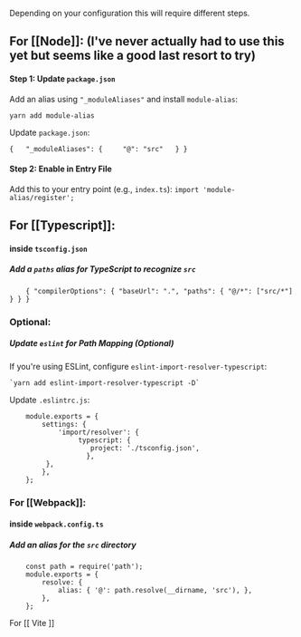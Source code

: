 Depending on your configuration this will require different steps. 


## For [[Node]]: (I've never actually had to use this yet but seems like a good last resort to try) 
#### Step 1: Update `package.json`

Add an alias using `"_moduleAliases"` and install `module-alias`:

`yarn add module-alias`

Update `package.json`:

`{   "_moduleAliases": {     "@": "src"   } }`

#### Step 2: Enable in Entry File

Add this to your entry point (e.g., `index.ts`):
`import 'module-alias/register';`

## For [[Typescript]]:
#### inside `tsconfig.json`
##### Add a `paths` alias for TypeScript to recognize `src`
```
	{ "compilerOptions": { "baseUrl": ".", "paths": { "@/*": ["src/*"] } } }
```
### Optional:
##### Update `eslint` for Path Mapping (Optional)

If you're using ESLint, configure `eslint-import-resolver-typescript`:

	`yarn add eslint-import-resolver-typescript -D`

Update `.eslintrc.js`:

```
	module.exports = {
		settings: {
			'import/resolver': {     
				 typescript: {      
				    project: './tsconfig.json',    
				   },
	     }, 
		},
	};
```
		

### For [[Webpack]]:
#### inside `webpack.config.ts`
##### Add an alias for the `src` directory
```
	const path = require('path');
	module.exports = { 
		resolve: {
			alias: { '@': path.resolve(__dirname, 'src'), }, 
		}, 
	};
```

For [[ Vite ]]


